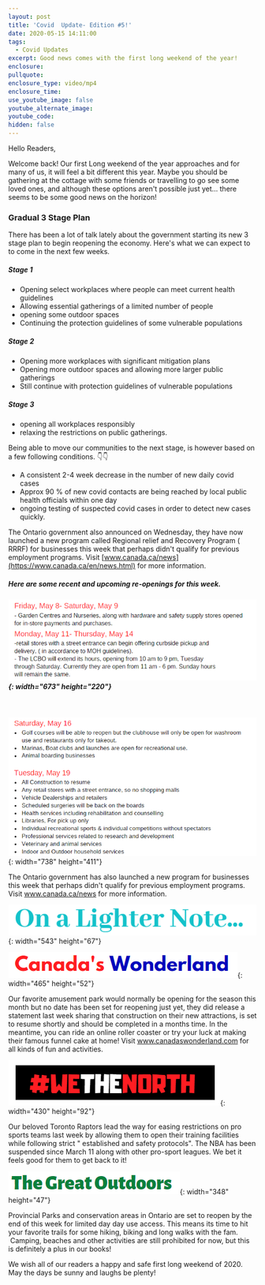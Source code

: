 ```yaml
---
layout: post
title: 'Covid  Update- Edition #5!'
date: 2020-05-15 14:11:00
tags:
  - Covid Updates
excerpt: Good news comes with the first long weekend of the year!
enclosure:
pullquote:
enclosure_type: video/mp4
enclosure_time:
use_youtube_image: false
youtube_alternate_image:
youtube_code:
hidden: false
---
```


Hello Readers,&nbsp;

Welcome back\! Our first Long weekend of the year approaches and for many of us, it will feel a bit different this year. Maybe you should be gathering at the cottage with some friends or travelling to go see some loved ones, and although these options aren't possible just yet… there seems to be some good news on the horizon\! &nbsp;

### Gradual 3 Stage Plan

There has been a lot of talk lately about the government starting its new 3 stage plan to begin reopening the economy. Here's what we can expect to to come in the next few weeks.

##### Stage 1&nbsp;

* Opening select workplaces where people can meet current health guidelines
* Allowing essential gatherings of a limited number of people&nbsp;
* opening some outdoor spaces
* Continuing the protection guidelines of some vulnerable populations

##### Stage 2

* Opening more workplaces with significant mitigation plans
* Opening more outdoor spaces and allowing more larger public gatherings
* Still continue with protection guidelines of vulnerable populations

##### Stage 3&nbsp;

* opening all workplaces responsibly
* relaxing the restrictions on public gatherings.&nbsp;

Being able to move our communities to the next stage, is however based on a few following conditions. 👇👇

* A consistent 2-4 week decrease in the number of new daily covid cases&nbsp;
* Approx 90 % of new covid contacts are being reached by local public health officials within one day&nbsp;
* ongoing testing of suspected covid cases in order to detect new cases quickly.&nbsp;

The Ontario government also announced on Wednesday, they have now launched a new program called Regional relief and Recovery Program ( RRRF) for businesses this week that perhaps didn't qualify for previous employment programs. Visit&nbsp;[www.canada.ca/news](https://www.canada.ca/en/news.html) for more information.&nbsp;

##### Here are some recent and upcoming re-openings for this week.&nbsp;

##### ![](/uploads/lw.PNG){: width="673" height="220"}

&nbsp;

![](/uploads/reopens-1.PNG){: width="738" height="411"}

The Ontario government has also launched a new program for businesses this week that perhaps didn't qualify for previous employment programs. Visit www.canada.ca/news for more information.&nbsp;

![](/uploads/subtitle.PNG){: width="543" height="67"}

![](/uploads/wonderland.PNG){: width="465" height="52"}

Our favorite amusement park would normally be opening for the season this month but no date has been set for reopening just yet, they did release a statement last week sharing that construction on their new attractions, is set to resume shortly and should be completed in a months time. In the meantime, you can ride an online roller coaster or try your luck at making their famous funnel cake at home\! Visit www.canadaswonderland.com for all kinds of fun and activities.&nbsp;

![](/uploads/we-the-north.PNG){: width="430" height="92"}

Our beloved Toronto Raptors lead the way for easing restrictions on pro sports teams last week by allowing them to open their training facilities while following strict " established and safety protocols". The NBA has been suspended since March 11 along with other pro-sport leagues. We bet it feels good for them to get back to it\!&nbsp;

![](/uploads/outdoor.PNG){: width="348" height="47"}

Provincial Parks and conservation areas in Ontario are set to reopen by the end of this week for limited day day use access. This means its time to hit your favorite trails for some hiking, biking and long walks with the fam. &nbsp;Camping, beaches and other activities are still prohibited for now, but this is definitely a plus in our books\!&nbsp;

We wish all of our readers a happy and safe first long weekend of 2020. May the days be sunny and laughs be plenty\!&nbsp;

&nbsp;
